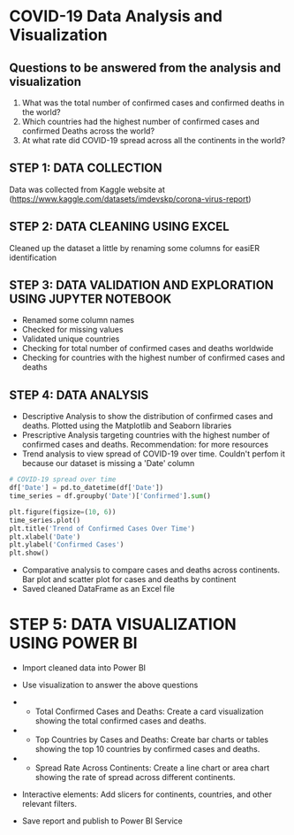 # COVID-19 Data Analysis and Visualization

## Questions to be answered from the analysis and visualization
1. What was the total number of confirmed cases and confirmed deaths in the world?
2. Which countries had the highest number of confirmed cases and confirmed Deaths across the world?
3. At what rate did COVID-19 spread across all the continents in the world?


## STEP 1: DATA COLLECTION
Data was collected from Kaggle website at (https://www.kaggle.com/datasets/imdevskp/corona-virus-report)


## STEP 2: DATA CLEANING USING EXCEL
Cleaned up the dataset a little by renaming some columns for easiER identification


## STEP 3: DATA VALIDATION AND EXPLORATION USING JUPYTER NOTEBOOK
- Renamed some column names
- Checked for missing values
- Validated unique countries
- Checking for total number of confirmed cases and deaths worldwide
- Checking for countries with the highest number of confirmed cases and deaths


## STEP 4: DATA ANALYSIS
- Descriptive Analysis to show the distribution of confirmed cases and deaths. Plotted using the Matplotlib and Seaborn libraries
- Prescriptive Analysis targeting countries with the highest number of confirmed cases and deaths. Recommendation: for more resources
- Trend analysis to view spread of COVID-19 over time. Couldn't perfom it because our dataset is missing a 'Date' column
```python
# COVID-19 spread over time
df['Date'] = pd.to_datetime(df['Date'])
time_series = df.groupby('Date')['Confirmed'].sum()

plt.figure(figsize=(10, 6))
time_series.plot()
plt.title('Trend of Confirmed Cases Over Time')
plt.xlabel('Date')
plt.ylabel('Confirmed Cases')
plt.show()
```

- Comparative analysis to compare cases and deaths across continents. Bar plot and scatter plot for cases and deaths by continent
- Saved cleaned DataFrame as an Excel file


# STEP 5: DATA VISUALIZATION USING POWER BI
- Import cleaned data into Power BI
- Use visualization to answer the above questions
- - Total Confirmed Cases and Deaths: Create a card visualization showing the total confirmed cases and deaths.
- - Top Countries by Cases and Deaths: Create bar charts or tables showing the top 10 countries by confirmed cases and deaths.
- - Spread Rate Across Continents: Create a line chart or area chart showing the rate of spread across different continents.

- Interactive elements: Add slicers for continents, countries, and other relevant filters.
- Save report and publish to Power BI Service